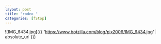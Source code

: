 ```yaml
---
layout: post
title: "rodeo "
categories: [fStop]
---
```



![IMG_6434.jpg]({{ 'https://www.botzilla.com/blog/pix2006/IMG_6434.jpg' | absolute_url }})

